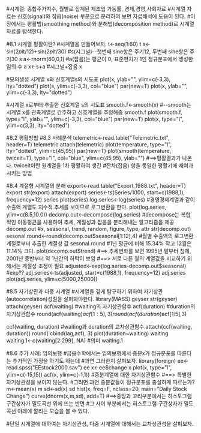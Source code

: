 #시계열: 종합주가지수, 월별로 집계된 제조업 가동률, 경제,경영,사회자료
#시계열 자료는 신호(signal)와 잡음(noise) 부분으로 분리하여 보면 자료해석에 도움이 된다.
#이 장에서는 평활법(smoothing method)와 분해법(decomposition method)로 시계열자료를 탐색한다.

#8.1 시계열 평활이란?
#시계열을 만들어보자.
t<-seq(1:60)
t
s<-sin(2*pi*t/12)+sin(2*pi*t/30) #s(시그널)--첫번째 sine항은 주기12, 두번째 sine항은 주기30 
s
a<-rnorm(60,0,1) #a(잡음)는 평균이 0, 표준편차가 1인 정규분포에서 생성한 임의 수 
a
x<-s+a #시그널+잡음
x

#모의생성 시계열 x와 신호계열s의 시도표
plot(x, ylab="", ylim=c(-3,3), lty="dotted")
plot(s, ylim=c(-3,3), col="blue")
par(new=T)
plot(x, ylab="", ylim=c(-3,3), lty="dotted")

#시계열 x로부터 추출한 신호계열 s의 시도표
smooth.f<-smooth(x) #--smooth는 시계열 x를 관측계열로 간주하고 신호계열을 추정해줌
smooth.f
plot(smooth.f, type="l", ylab="", ylim=c(-3,3), col="blue")
par(new=T)
plot(x, type="l", ylim=c(3,3), lty="dotted")

#8.2 평활방법
#8.3 사례분석
telemetric<-read.table("Telemetric.txt", header=T)
telemetric
attach(telemetric)
plot(temperature, type="l", lty="dotted", ylim=c(45,95))
par(new=T) 
plot(smooth(temperature, twiceit=T), type="l", col="blue", ylim=c(45,95), ylab="") 
#==>평활결과가 나온다. twiceit이란 원계열을 1차 평활하여 생긴 
#잔차(잡음) 항을 동일한 평활기에 재여과시키는 방법

#8.4 계절형 시계열의 분해
export<-read.table("Export_1988.txt", header=T)
export
str(export)
attach(export)
series<-ts(Series/1000, start=c(1988,1), frequency=12)
series
plot(series)
log.series<-log(series) #경영경제계열과 같이 수출액 계열도 지수적 추세를 보이므로 로그변환을 한다.
plot(log.series, ylim=c(8.5,10.0))
decomp.out<-decompose(log.series) 
#decompose는 복합적인 이동평균을 사용하여 추세, 계절성과 잡음을 분리해내는 알고리즘을 제공
decomp.out #x, seasonal, trend, random, figure, type, attr
str(decomp.out)
sesonal.round<-round(decomp.out$seasonal[1:12],4) #월별 수출액의 로그변환 계절로부터 추출한 계절성 값
sesonal.round #1년 평균에 비해 15.34% 작고 12월은 11.14% 크다.
plot(decomp.out$trend) 
#==> 추세변화를 보면 1995년 말부터 침체, 2001년 중반부터 약 1년간의 하락이 보임
#==> 서로 다른 월의 계열값을 비교하기 위해서는 계절성 조정이 필요
adjusted<-exp(log.series-decomp.out$seasonal) #exp??
adj.series<-ts(adjusted, start=c(1988,1), frequency=12)
adj.series
plot(adj.series, ylim=c(5000,25000))

#8.5 자기상관과 다중 시계열
#시계열을 깊게 탐구하기 위하여 자기상관(autocorrelation)성질을 살펴봐야한다.
library(MASS)
geyser
str(geyser)
attach(geyser)
acf(waiting) #waiting의 자기상관함수
acf(duration) #duration의 자기상관함수
round(acf(waiting)$acf[1:5],3)
round(acf(duration)$acf[1:5],3)

ccf(waiting, duration) #waiting과 duration의 교차상관함수
attach(ccf(waiting, duration))
round( cbind(lag,acf), 3)
plot(duration~waiting)
waiting
waiting.1<-c(waiting[2:299], NA) #의미
waiting.1

#8.6 주가 사례: 임의보행
#금융수학에서는 임의보행에서 증분x가 정규분포를 따른다는 추가적인 가정을 하기도 하는데
#과연 그러한지 살펴보자.
library(foreign)
ee<-read.spss("EEstock2000.sav")
ee
x<-ee$change
x
plot(x, type="l", ylim=c(-15,15))
acf(x, ylim=c(-1,1)) #증분계열에 대한 자기상관함수
#==> 특별한 자기상관성을 보이지 않는다.
#그러면 과연 증분값들이 정규분포를 충실하게 따르는가?
m<-mean(x)
m
sd<-sd(x)
sd
hist(x, freq=F, nclass=20, main="Daily Stock Change")
curve(dnorm(x,m,sd), add=T)
#==>중앙과 꼬리부분에서는 히스토그램 구간상자가 밀도곡선 위에 뜨는 반면 
#그 사이 부분에서는 히스토그램 구간상자가 밀도곡선 아래에 깔리는 모습을 볼 수 있다.

#단일 시계열에 대하여는 자기상관성, 다중 시계열에 대해서는 교차상관성을 살펴보자.